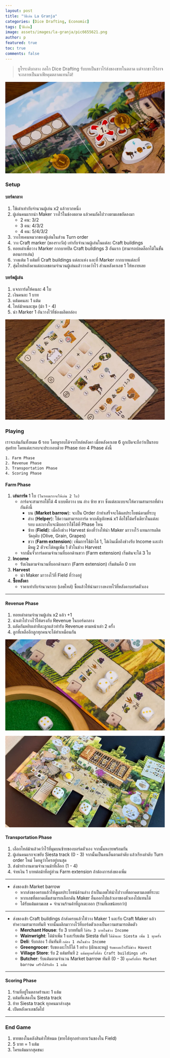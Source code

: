 ```yaml
---
layout: post
title: "วิธีเล่น La Granja"
categories: [Dice Drafting, Economic]
tags: [วิธีเล่น]
image: assets/images/la-granja/pic6655621.png
author: p
featured: true
toc: true
comments: false
---
```


> ยูโรระดับกลาง กลไก Dice Drafting รับบทเป็นชาวไร่ส่งของขายในตลาด แต่จากชาวไร่อาจจะกลายเป็นมาเฟียคุมตลาดแทนได้!

![alt](../assets/images/la-granja/pic7768271.png)

### Setup

#### บอร์ดกลาง

1. ใช้เต๋าเท่ากับจำนวนผู้เล่น x2 แล้วบวกหนึ่ง
2. ผู้เล่นคนแรกนำ Maker วางไว้ในช่องตลาด แล้วคนถัดไปวางตามเลขถัดลงมา
   - 2 คน: 3/2
   - 3 คน: 4/3/2
   - 4 คน: 5/4/3/2
3. วางโทเคนหมวกของผู้เล่นในส่วน Turn order
4. วาง Craft marker (ของรางวัล) เท่ากับจำนวนผู้เล่นในแต่ละ Craft buildings
5. ทอยเต๋าเพื่อวาง Marker กากบาทปิด Craft buildings 3 อันแรก (สามารถปลดล็อกได้ในขั้นตอนการเล่น)
6. วางแต้ม 1 แต้มที่ Craft buildings แต่ละแห่ง และที่ Marker กากบาทแต่ละที่
7. สุ่มไทล์หลังคาแต่ละเลขตามจำนวนผู้เล่นแล้ววางคว่ำไว้ ส่วนหลังคาเลข 1 ให้หงายเลย

#### บอร์ดผู้เล่น

1. แจกการ์ดให้คนละ 4 ใบ
2. เงินคนละ 1 บาท
3. แต้มคนละ 1 แต้ม
4. ไทล์ม้าคนละชุด (ม้า 1 - 4)
5. นำ Marker 1 อันวางไว้ที่ช่องผลิตกล่อง

![alt](../assets/images/la-granja/pic7768269.png)

### Playing

เราจะเล่นกันทั้งหมด 6 รอบ โดยดูรอบได้จากไทล์หลังคา เมื่อหลังคาเลข 6 ถูกเปิดจะถือว่าเป็นรอบสุดท้าย โดยแต่ละรอบจะประกอบด้วย Phase ย่อย 4 Phase ดังนี้

```highlight
1. Farm Phase
2. Revenue Phase
3. Transportation Phase
4. Scoring Phase
```

#### Farm Phase

1. **เล่นการ์ด** 1 ใบ `(ในรอบแรกจะให้เล่น 2 ใบ)`
   - การ์ดจะสามารถใช้ได้ 4 แบบคือวาง บน ล่าง ซ้าย ขวา ซึ่งแต่ละแบบจะให้ความสามารถที่ต่างกันดังนี้
     - บน (**Market barrow**): จะเป็น Order ถ้าทำเสร็จจะได้ผลประโยชน์ตามที่ระบุ
     - ล่าง (**Helper**): ใช้ความสามารถการ์ด หากสัญลักษณ์ x1 คือใช้ได้ครั้งเดียวในแต่ละรอบ และบางใบจะมีบอกว่าใช้ได้ที่ Phase ไหน
     - ซ้าย (**Field**): เมื่อถึงช่วง Harvest ช่องที่ว่างให้นำ Maker มาวางไว้ แทนการผลิตวัตถุดับ (Olive, Grain, Grapes)
     - ขวา (**Farm extension**): เพิ่มการใช้ม้าได้ 1, ได้เงินเมื่อถึงช่วงรับ Income และถ้ามีหมู 2 ตัวจะได้หมูเพิ่ม 1 ตัวในช่วง Harvest
   - จากนั้นจั่วการ์ดตามจำนวนที่บอกด้านขวา (Farm extension) เริ่มต้นจะได้ 3 ใบ
2. **Income**
   - รับเงินตามจำนวนที่บอกด้านขวา (Farm extension) เริ่มต้นคือ 0 บาท
3. **Harvest**
   - นำ Maker มาวางไว้ที่ Field ที่ว่างอยู่
4. **ซื้อหลังคา**
   - ราคาเท่ากับจำนวนรอบ (เลขไทล์) ซื้อแล้วให้นำมาวางหงายไว้ที่หลังคาบอร์ดตัวเอง

---

#### Revenue Phase

1. ทอยเต๋าตามจำนวนผู้เล่น x2 แล้ว +1
2. นำเต๋าไปวางไว้ให้ตรงกับ Revenue ในบอร์ดกลาง
3. ผลัดกันหยิบเต๋าทีละลูกแล้วทำรับ Revenue ตามหน้าเต๋า 2 ครั้ง
4. ลูกที่เหลืออีกลูกทุกคนจะได้ทำเหมือนกัน

![alt](../assets/images/la-granja/pic7768260.png)

![alt](../assets/images/la-granja/pic7638808.png)

#### Transportation Phase

1. เลือกไทล์ม้าแล้วคว่ำไว้ที่มุมบนซ้ายของบอร์ดตัวเอง จากนั้นหงายพร้อมกัน
2. ผู้เล่นคนแรกจะขยับ Siesta track (0 - 3) จากนั้นเป็นคนอื่นตามลำดับ แล้วเรียงลำดับ Turn order ใหม่ โดยดูว่าใครอยู่บนสุด
3. ส่งม้าทำงานตามจำนวนม้าที่เลือก (1 - 4)
4. จ่ายเงิน 1 บาทต่อม้าที่อยู่ส่วน Farm extension ถ้าต้องการส่งของเพิ่ม

---

- ส่งของเข้า Market barrow
  - หากส่งของครบแล้วให้ดูผลประโยชน์ด้านล่าง ถ้าเป็นเลขให้นำไปวางที่ตลาดตามเลขที่ระบะ
  - หากเลขที่ตลาดเต็มสามารถเลือกดัน Maker อื่นออกไปแล้วเอาของตัวเองไปแทนได้
  - ได้รับแต้มตามเลข + จำนวนร้านค้าที่ถูกเตะออก (ร้านที่เลขน้อยกว่า)

---

- ส่งของเข้า Craft buildings ถ้าส่งครบแล้วให้วาง Maker 1 และรับ Craft Maker แล้วทำความสามารถทันที จากนั้นผลิกมาวางไว้ที่บอร์ดตัวเองเป็นความสามารถติดตัว
  - **Merchant House**: รับ 3 บาททันที `ได้รับ 3 บาทในช่วง Income`
  - **Wainwright**: ได้ม้าเพิ่ม 1 และรับแต้ม Siesta ทันที `ได้ม้าและ Siesta เพิ่ม 1 ทุกครั้ง`
  - **Deli**: รับกล่อง 1 อันทันที `กล่อง 1 อันในช่วง Income`
  - **Greengrocer**: รับของอะไรก็ได้ 1 อย่าง (ผักและหมู) `รับของอะไรก็ได้ช่วง Havest`
  - **Village Store**: รับ 2 แต้มทันที `2 แต้มทุกครั้งที่ส่ง Craft buildings เสร็จ`
  - **Butcher**: รับแต้มตามจำนวน Market barrow ทันที (0 - 3) `ทุกครั้งที่ทำ Market barrow เสร็จได้รับอีก 1 แต้ม`

---

#### Scoring Phase

1. ร้านที่อยู่ในตลาดร้านละ 1 แต้ม
2. แต้มที่แสดงใน Siesta track
3. ย้าย Siesta track ทุกคนมาล่างสุด
4. เปิดหลังคาเลขถัดไป

---

### End Game

1. ขายของในคลังสินค้าให้หมด (ขายได้ทุกอย่างยกเว้นของใน Field)
2. 5 บาท = 1 แต้ม
3. ใครแต้มมากสุดชนะ
